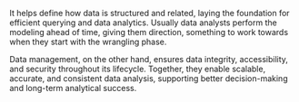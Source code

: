 It helps define how data is structured and related, laying the foundation for efficient querying and data analytics. Usually data analysts perform the modeling ahead of time, giving them direction, something to work towards when they start with the wrangling phase.

Data management, on the other hand, ensures data integrity, accessibility, and security throughout its lifecycle. Together, they enable scalable, accurate, and consistent data analysis, supporting better decision-making and long-term analytical success. 